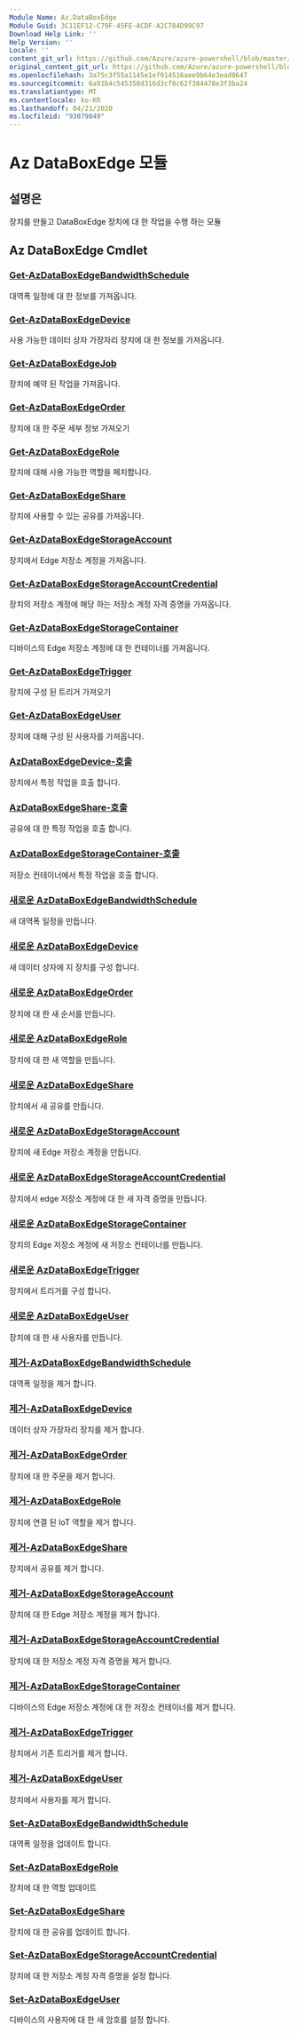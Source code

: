 ```yaml
---
Module Name: Az.DataBoxEdge
Module Guid: 3C11EF12-C79F-45FE-ACDF-A2C784D99C97
Download Help Link: ''
Help Version: ''
Locale: ''
content_git_url: https://github.com/Azure/azure-powershell/blob/master/src/DataBoxEdge/DataBoxEdge/help/Az.DataBoxEdge.md
original_content_git_url: https://github.com/Azure/azure-powershell/blob/master/src/DataBoxEdge/DataBoxEdge/help/Az.DataBoxEdge.md
ms.openlocfilehash: 3a75c3f55a1145e1ef914516aee9b64e3ead0647
ms.sourcegitcommit: 6a91b4c545350d316d3cf8c62f384478e3f3ba24
ms.translationtype: MT
ms.contentlocale: ko-KR
ms.lasthandoff: 04/21/2020
ms.locfileid: "93879849"
---
```

# Az DataBoxEdge 모듈
## 설명은
장치를 만들고 DataBoxEdge 장치에 대 한 작업을 수행 하는 모듈

## Az DataBoxEdge Cmdlet
### [Get-AzDataBoxEdgeBandwidthSchedule](Get-AzDataBoxEdgeBandwidthSchedule.md)
대역폭 일정에 대 한 정보를 가져옵니다.

### [Get-AzDataBoxEdgeDevice](Get-AzDataBoxEdgeDevice.md)
사용 가능한 데이터 상자 가장자리 장치에 대 한 정보를 가져옵니다.

### [Get-AzDataBoxEdgeJob](Get-AzDataBoxEdgeJob.md)
장치에 예약 된 작업을 가져옵니다.

### [Get-AzDataBoxEdgeOrder](Get-AzDataBoxEdgeOrder.md)
장치에 대 한 주문 세부 정보 가져오기

### [Get-AzDataBoxEdgeRole](Get-AzDataBoxEdgeRole.md)
장치에 대해 사용 가능한 역할을 페치합니다.

### [Get-AzDataBoxEdgeShare](Get-AzDataBoxEdgeShare.md)
장치에 사용할 수 있는 공유를 가져옵니다.

### [Get-AzDataBoxEdgeStorageAccount](Get-AzDataBoxEdgeStorageAccount.md)
장치에서 Edge 저장소 계정을 가져옵니다.

### [Get-AzDataBoxEdgeStorageAccountCredential](Get-AzDataBoxEdgeStorageAccountCredential.md)
장치의 저장소 계정에 해당 하는 저장소 계정 자격 증명을 가져옵니다.

### [Get-AzDataBoxEdgeStorageContainer](Get-AzDataBoxEdgeStorageContainer.md)
디바이스의 Edge 저장소 계정에 대 한 컨테이너를 가져옵니다.

### [Get-AzDataBoxEdgeTrigger](Get-AzDataBoxEdgeTrigger.md)
장치에 구성 된 트리거 가져오기
 

### [Get-AzDataBoxEdgeUser](Get-AzDataBoxEdgeUser.md)
장치에 대해 구성 된 사용자를 가져옵니다.

### [AzDataBoxEdgeDevice-호출](Invoke-AzDataBoxEdgeDevice.md)
장치에서 특정 작업을 호출 합니다.

### [AzDataBoxEdgeShare-호출](Invoke-AzDataBoxEdgeShare.md)
공유에 대 한 특정 작업을 호출 합니다.

### [AzDataBoxEdgeStorageContainer-호출](Invoke-AzDataBoxEdgeStorageContainer.md)
저장소 컨테이너에서 특정 작업을 호출 합니다.

### [새로운 AzDataBoxEdgeBandwidthSchedule](New-AzDataBoxEdgeBandwidthSchedule.md)
새 대역폭 일정을 만듭니다.

### [새로운 AzDataBoxEdgeDevice](New-AzDataBoxEdgeDevice.md)
새 데이터 상자에 지 장치를 구성 합니다.

### [새로운 AzDataBoxEdgeOrder](New-AzDataBoxEdgeOrder.md)
장치에 대 한 새 순서를 만듭니다.

### [새로운 AzDataBoxEdgeRole](New-AzDataBoxEdgeRole.md)
장치에 대 한 새 역할을 만듭니다.

### [새로운 AzDataBoxEdgeShare](New-AzDataBoxEdgeShare.md)
장치에서 새 공유를 만듭니다.

### [새로운 AzDataBoxEdgeStorageAccount](New-AzDataBoxEdgeStorageAccount.md)
장치에 새 Edge 저장소 계정을 만듭니다.

### [새로운 AzDataBoxEdgeStorageAccountCredential](New-AzDataBoxEdgeStorageAccountCredential.md)
장치에서 edge 저장소 계정에 대 한 새 자격 증명을 만듭니다.

### [새로운 AzDataBoxEdgeStorageContainer](New-AzDataBoxEdgeStorageContainer.md)
장치의 Edge 저장소 계정에 새 저장소 컨테이너를 만듭니다.

### [새로운 AzDataBoxEdgeTrigger](New-AzDataBoxEdgeTrigger.md)
장치에서 트리거를 구성 합니다.

### [새로운 AzDataBoxEdgeUser](New-AzDataBoxEdgeUser.md)
장치에 대 한 새 사용자를 만듭니다.

### [제거-AzDataBoxEdgeBandwidthSchedule](Remove-AzDataBoxEdgeBandwidthSchedule.md)
대역폭 일정을 제거 합니다.

### [제거-AzDataBoxEdgeDevice](Remove-AzDataBoxEdgeDevice.md)
데이터 상자 가장자리 장치를 제거 합니다.

### [제거-AzDataBoxEdgeOrder](Remove-AzDataBoxEdgeOrder.md)
장치에 대 한 주문을 제거 합니다.

### [제거-AzDataBoxEdgeRole](Remove-AzDataBoxEdgeRole.md)
장치에 연결 된 IoT 역할을 제거 합니다.

### [제거-AzDataBoxEdgeShare](Remove-AzDataBoxEdgeShare.md)
장치에서 공유를 제거 합니다.

### [제거-AzDataBoxEdgeStorageAccount](Remove-AzDataBoxEdgeStorageAccount.md)
장치에 대 한 Edge 저장소 계정을 제거 합니다.

### [제거-AzDataBoxEdgeStorageAccountCredential](Remove-AzDataBoxEdgeStorageAccountCredential.md)
장치에 대 한 저장소 계정 자격 증명을 제거 합니다.

### [제거-AzDataBoxEdgeStorageContainer](Remove-AzDataBoxEdgeStorageContainer.md)
디바이스의 Edge 저장소 계정에 대 한 저장소 컨테이너를 제거 합니다.

### [제거-AzDataBoxEdgeTrigger](Remove-AzDataBoxEdgeTrigger.md)
장치에서 기존 트리거를 제거 합니다.

### [제거-AzDataBoxEdgeUser](Remove-AzDataBoxEdgeUser.md)
장치에서 사용자를 제거 합니다.

### [Set-AzDataBoxEdgeBandwidthSchedule](Set-AzDataBoxEdgeBandwidthSchedule.md)
대역폭 일정을 업데이트 합니다.

### [Set-AzDataBoxEdgeRole](Set-AzDataBoxEdgeRole.md)
장치에 대 한 역할 업데이트

### [Set-AzDataBoxEdgeShare](Set-AzDataBoxEdgeShare.md)
장치에 대 한 공유를 업데이트 합니다.

### [Set-AzDataBoxEdgeStorageAccountCredential](Set-AzDataBoxEdgeStorageAccountCredential.md)
장치에 대 한 저장소 계정 자격 증명을 설정 합니다.

### [Set-AzDataBoxEdgeUser](Set-AzDataBoxEdgeUser.md)
디바이스의 사용자에 대 한 새 암호를 설정 합니다.

